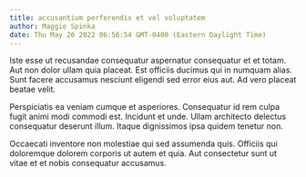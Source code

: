 ```yaml
---
title: accusantium perferendis et vel voluptatem
author: Maggie Spinka
date: Thu May 26 2022 06:56:54 GMT-0400 (Eastern Daylight Time)
---
```

Iste esse ut recusandae consequatur aspernatur consequatur et et totam. Aut non dolor ullam quia placeat. Est officiis ducimus qui in numquam alias. Sunt facere accusamus nesciunt eligendi sed error eius aut. Ad vero placeat beatae velit.

 Perspiciatis ea veniam cumque et asperiores. Consequatur id rem culpa fugit animi modi commodi est. Incidunt et unde. Ullam architecto delectus consequatur deserunt illum. Itaque dignissimos ipsa quidem tenetur non.

 Occaecati inventore non molestiae qui sed assumenda quis. Officiis qui doloremque dolorem corporis ut autem et quia. Aut consectetur sunt ut vitae et et nobis consequatur accusamus.